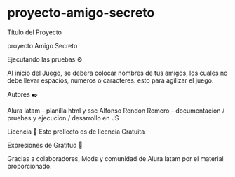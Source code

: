 # proyecto-amigo-secreto

Título del Proyecto

proyecto Amigo Secreto



Ejecutando las pruebas ⚙️

Al inicio del Juego, se debera colocar nombres de tus amigos, los cuales no debe llevar espacios, numeros o caracteres. esto para agilizar el juego.


Autores ✒️

Alura latam - planilla html y ssc
Alfonso Rendon Romero - documentacion / pruebas y ejecucion / desarrollo en JS 

Licencia 📄
Este prollecto es de licencia Gratuita 

Expresiones de Gratitud 🎁

Gracias a colaboradores, Mods y comunidad de Alura latam por el material proporcionado.
